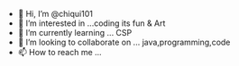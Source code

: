 - 👋 Hi, I’m @chiqui101
- 👀 I’m interested in ...coding its fun & Art
- 🌱 I’m currently learning ... CSP
- 💞️ I’m looking to collaborate on ... java,programming,code
- 📫 How to reach me ...

<!---
chiqui101/chiqui101 is a ✨ special ✨ repository because its `README.md` (this file) appears on your GitHub profile.
You can click the Preview link to take a look at your changes.
--->
